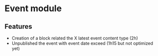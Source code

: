 # Event module

## Features

- Creation of a block related the X latest event content type (2h)
- Unpublished the event with event date exceed (1h15 but not optimized yet)

